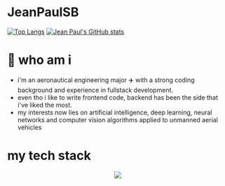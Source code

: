 # JeanPaulSB
[![Top Langs](https://github-readme-stats.vercel.app/api/top-langs/?username=JeanPaulSB&hide=html,jupyter%20notebook&langs_count=8)](https://github.com/JeanPaulSB/github-readme-stats)
[![Jean Paul's GitHub stats](https://github-readme-stats.vercel.app/api?username=JeanPaulSB)](https://github.com/JeanPaulSB/github-readme-stats)
# :jack_o_lantern: who am i


- i'm an aeronautical engineering major :airplane: with a strong coding background and experience in fullstack development.
- even tho i like to write frontend code, backend has been the side that i've liked the most.
- my interests now lies on artificial intelligence, deep learning, neural networks and computer vision algorithms applied to unmanned aerial vehicles

# my tech stack
<p align="center">
  <a href="https://skillicons.dev">
    <img src="https://skillicons.dev/icons?i=git,docker,java,python,javascript,nuxt,next,vue,spring,django,flask,fastapi,mysql,postgresql,nginx,postman,redis,nodejs,linux,mongodb&perline=5" />
  </a>
</p>

<!--
**JeanPaulSB/JeanPaulSB** is a ✨ _special_ ✨ repository because its `README.md` (this file) appears on your GitHub profile.

Here are some ideas to get you started:

- 🔭 I’m currently working on ...
- 🌱 I’m currently learning ...
- 👯 I’m looking to collaborate on ...
- 🤔 I’m looking for help with ...
- 💬 Ask me about ...
- 📫 How to reach me: ...
- 😄 Pronouns: ...
- ⚡ Fun fact: ...
-->
